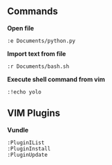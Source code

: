 ## Commands
**Open file**
```
:e Documents/python.py
```
**Import text from file**
```
:r Documents/bash.sh
```
**Execute shell command from vim**
```
:!echo yolo
```

## VIM Plugins

**Vundle**
```
:PluginIList
:PluginInstall
:PluginUpdate
```
